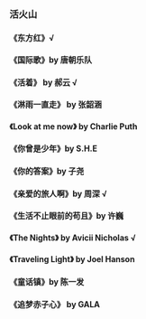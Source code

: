 <!-- @format -->

### 活火山

#### 《东方红》√

#### 《国际歌》by 唐朝乐队

#### 《活着》 by 郝云 √

#### 《淋雨一直走》 by 张韶涵

#### 《Look at me now》 by Charlie Puth

#### 《你曾是少年》by S.H.E

#### 《你的答案》by 子尧

#### 《亲爱的旅人啊》by 周深 √

#### 《生活不止眼前的苟且》by 许巍

#### 《The Nights》 by Avicii Nicholas √

#### 《Traveling Light》 by Joel Hanson

#### 《童话镇》by 陈一发

#### 《追梦赤子心》 by GALA
